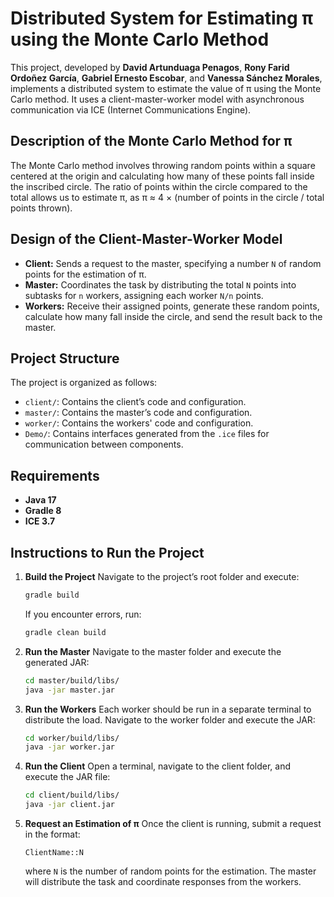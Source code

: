 # Distributed System for Estimating π using the Monte Carlo Method

This project, developed by **David Artunduaga Penagos**, **Rony Farid Ordoñez García**, **Gabriel Ernesto Escobar**, and **Vanessa Sánchez Morales**, implements a distributed system to estimate the value of π using the Monte Carlo method. It uses a client-master-worker model with asynchronous communication via ICE (Internet Communications Engine).

## Description of the Monte Carlo Method for π
The Monte Carlo method involves throwing random points within a square centered at the origin and calculating how many of these points fall inside the inscribed circle. The ratio of points within the circle compared to the total allows us to estimate π, as π ≈ 4 × (number of points in the circle / total points thrown).

## Design of the Client-Master-Worker Model
- **Client:** Sends a request to the master, specifying a number `N` of random points for the estimation of π.
- **Master:** Coordinates the task by distributing the total `N` points into subtasks for `n` workers, assigning each worker `N/n` points.
- **Workers:** Receive their assigned points, generate these random points, calculate how many fall inside the circle, and send the result back to the master.

## Project Structure
The project is organized as follows:
- `client/`: Contains the client’s code and configuration.
- `master/`: Contains the master’s code and configuration.
- `worker/`: Contains the workers' code and configuration.
- `Demo/`: Contains interfaces generated from the `.ice` files for communication between components.

## Requirements
- **Java 17**
- **Gradle 8**
- **ICE 3.7**

## Instructions to Run the Project

1. **Build the Project**
   Navigate to the project’s root folder and execute:
   ```bash
   gradle build
   ```
   If you encounter errors, run:
   ```bash
   gradle clean build
   ```

2. **Run the Master**
   Navigate to the master folder and execute the generated JAR:
   ```bash
   cd master/build/libs/
   java -jar master.jar
   ```

3. **Run the Workers**
   Each worker should be run in a separate terminal to distribute the load. Navigate to the worker folder and execute the JAR:
   ```bash
   cd worker/build/libs/
   java -jar worker.jar
   ```

4. **Run the Client**
   Open a terminal, navigate to the client folder, and execute the JAR file:
   ```bash
   cd client/build/libs/
   java -jar client.jar
   ```

5. **Request an Estimation of π**
   Once the client is running, submit a request in the format:
   ```
   ClientName::N
   ```
   where `N` is the number of random points for the estimation. The master will distribute the task and coordinate responses from the workers.

